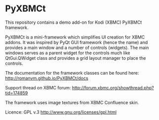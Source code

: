 PyXBMCt
=======

This repository contains a demo add-on for Kodi (XBMC) PyXBMCt framework.

PyXBMCt is a mini-framework which simplifies UI creation for XBMC addons. It was inspired by PyQt GUI framework (hence the name) and provides a main window and a number of controls (widgets). The main windows serves as a parent widget for the controls much like QtGui.QWidget class and provides a grid layout manager to place the controls.

The documentation for the framework classes can be found here: http://romanvm.github.io/PyXBMCt/docs

Support thread on XBMC forum: http://forum.xbmc.org/showthread.php?tid=174859

The framework uses image textures from XBMC Confluence skin.

Licence: GPL v.3 http://www.gnu.org/licenses/gpl.html
